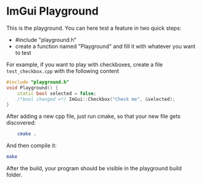 # ImGui Playground

This is the playground. You can here test a feature in two quick steps:
* #include "playground.h"
* create a function named "Playground" and fill it with whatever you want to test

For example, if you want to play with checkboxes, create a file `test_checkbox.cpp` with the following content

````cpp
#include "playground.h"
void Playground() {
    static bool selected = false;
    /*bool changed =*/ ImGui::Checkbox("Check me", &selected);
}
````

After adding a new cpp file, just run cmake, so that your new file gets discovered:

````bash
    cmake .
````

And then compile it:
````bash
make
````    

After the build, your program should be visible in the playground build folder.
